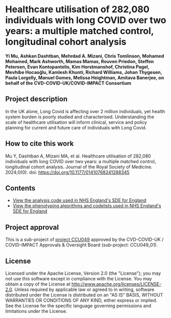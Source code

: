 # Healthcare utilisation of 282,080 individuals with long COVID over two years: a multiple matched control, longitudinal cohort analysis

**Yi Mu, Ashkan Dashtban, Mehrdad A. Mizani, Chris Tomlinson, Mohamed Mohamed, Mark Ashworth, Mamas Mamas, Rouven Priedon, Steffen Petersen, Evan Kontopantelis, Kim Horstmanshof, Christina Pagel, Mevhibe Hocaoğlu, Kamlesh Khunti, Richard Williams, Johan Thygesen, Paula Lorgelly, Manuel Gomes, Melissa Heightman, Amitava Banerjee, on behalf of the CVD-COVID-UK/COVID-IMPACT Consortium**

## Project description

In the UK alone, Long Covid is affecting over 2 million individuals, yet health system burden is poorly studied and characterised. Understanding the scale of healthcare utilisation will inform clinical, service and policy planning for current and future care of individuals with Long Covid. 

## How to cite this work
Mu Y, Dashtban A, Mizani MA, et al. Healthcare utilisation of 282,080 individuals with long COVID over two years: a multiple matched control, longitudinal cohort analysis. Journal of the Royal Society of Medicine. 2024;0(0). doi: https://doi.org/10.1177/01410768241288345

## Contents

* [View the analysis code used in NHS England's SDE for England](https://github.com/BHFDSC/CCU049_01/tree/main/code)
* [View the phenotyping algorithms and codelists used in NHS England's SDE for England](https://github.com/BHFDSC/CCU049_01/tree/main/phenotypes)

## Project approval

This is a sub-project of [project CCU049](https://github.com/BHFDSC/CCU049) approved by the CVD-COVID-UK / COVID-IMPACT Approvals & Oversight Board (sub-project: CCU049_01).

## License

Licensed under the Apache License, Version 2.0 (the "License"); you may not use this software except in compliance with the License. You may obtain a copy of the License at http://www.apache.org/licenses/LICENSE-2.0. Unless required by applicable law or agreed to in writing, software distributed under the License is distributed on an "AS IS" BASIS, WITHOUT WARRANTIES OR CONDITIONS OF ANY KIND, either express or implied. See the License for the specific language governing permissions and limitations under the License.
